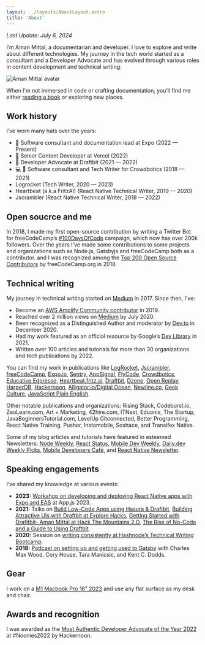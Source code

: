 ```yaml
---
layout: ../layouts/AboutLayout.astro
title: 'About'
---
```


_Last Update: July 6, 2024_

I’m Aman Mittal, a documentarian and developer. I love to explore and write about different technologies. My journey in the tech world started as a consultant and a Developer Advocate and has evolved through various roles in content development and technical writing.

<div>
  <img src="/avatar.jpg" alt="Aman Mittal avatar" class="sm:w-1/3 mx-auto rounded-xl" />
</div>

When I'm not immersed in code or crafting documentation, you’ll find me either [reading a book](https://www.goodreads.com/author/show/17657541.Aman_Mittal) or exploring new places.

## Work history

I’ve worn many hats over the years:

- 🚀 Software consultant and documentation lead at Expo (2022 &mdash; Present)
- 📝 Senior Content Developer at Vercel (2022)
- 🥑 Developer Advocate at Draftbit (2021 &mdash; 2022)
- 💻 📝 Software consultant and Tech Writer for Crowdbotics (2018 &mdash; 2021)
- Logrocket (Tech Writer, 2020 &mdash; 2023)
- Heartbeat (a.k.a FritzAI) (React Native Technical Writer, 2019 &mdash; 2020)
- Jscrambler (React Native Technical Writer, 2018 &mdash; 2022)

## Open soucrce and me

In 2018, I made my first open-source contribution by writing a Twitter Bot for freeCodeCamp’s [#100DaysOfCode](https://x.com/_100Daysofcode) campaign, which now has over 200k followers. Over the years I've made some contributions to some projects and organizations such as Node.js, Gatsbyjs and freeCodeCamp both as a contributor. and I was recognized among the [Top 200 Open Source Contributors](https://www.freecodecamp.org/news/announcing-our-freecodecamp-2018-top-contributor-award-winners-861da08a77e1/) by freeCodeCamp.org in 2018.

## Technical writing

My journey in technical writing started on [Medium](https://medium.com/@amanhimself) in 2017. Since then, I’ve:

- Become an [AWS Amplify Community contributor](https://amplify.aws/community/contributors) in 2019.
- Reached over 2 million views on [Medium](https://twitter.com/amanhimself/status/1285554115464982528) by July 2020.
- Been recognized as a Distinguished Author and moderator by [Dev.to](https://dev.to/amanhimself) in December 2020.
- Had my work featured as an official resource by Google’s [Dev Library](https://devlibrary.withgoogle.com/products/firebase) in 2021.
- Written over 100 articles and tutorials for more than 30 organizations and tech publications by 2022.

You can find my work in publications like [LogRocket](https://blog.logrocket.com/author/amanmittal/), [Jscrambler](https://jscrambler.com/blog/implementing-infinite-scroll-with-react-query-and-flatlist-in-react-native), [freeCodeCamp](https://www.freecodecamp.org/news/author/amanhimself/), [Expo.io](https://blog.expo.dev/building-a-minimalist-weather-app-with-react-native-and-expo-fe7066e02c09), [Sentry](https://blog.sentry.io/authors/aman-mittal), [AppSignal](https://blog.appsignal.com/authors/aman-mittal), [FlyCode](https://blog.flycode.com/how-to-use-flycode-to-update-your-react-apps-on-the-fly), [Crowdbotics](https://blog.crowdbotics.com/author/amanhimself/), [Educative Edpresso](https://www.educative.io/profile/view/4727790119157760), [Heartbeat.fritz.ai](https://heartbeat.fritz.ai/@amanhimself), [Draftbit](https://community.draftbit.com/u/amanhimself/activity/topics), [Dzone](https://dzone.com/users/4503532/amanhimself.html), [Open Replay](https://blog.openreplay.com/authors/aman-mittal), [HarperDB](https://harperdb.io/product/featured-projects/rest-api-with-node-js/?utm_source=amanmittal), [Hackernoon](https://hackernoon.com/u/amanhimself), [Alligator.io/Digital Ocean](https://www.digitalocean.com/community/tutorials/react-geolocation-react-native), [Newline.co](https://www.newline.co/@amandeepmittal/how-to-build-react-native-apps-with-graphql-and-apollo--d74eb12e), [Geek Culture](https://medium.com/geekculture/11-best-no-code-and-low-code-back-ends-for-2021-138066ca81f6), [JavaScript Plain English](https://javascript.plainenglish.io/create-a-custom-hook-for-show-hide-password-visibility-in-react-native-db184a48126e).

Other notable publications and organizations: Rising Stack, Codeburst.io, ZeoLearn.com, Art + Marketing, 42hire.com, ITNext, Eduonix, The Startup, JavaBeginnersTutorial.com, LevelUp Gitconnected, Better Programming, React Native Training, Pusher, Instamobile, Soshace, and Transifex Native.

Some of my blog articles and tutorials have featured in esteemed Newsletters: [Node Weekly](https://nodeweekly.com/issues/190), [React Status](https://react.statuscode.com/issues/148), [Mobile Dev Weekly](https://mobiledevweekly.com/issues/201), [Daily.dev Weekly Picks](https://daily.dev/blog/weekly-picks-73-development-posts), [Mobile Developers Café](https://issues.mobiledeveloperscafe.com/issues/weekly-issue-33-985474), and [React Native Newsletter](https://reactnative.cc/issues/2021/08-17-2021.html).

## Speaking engagements

I’ve shared my knowledge at various events:

- **2023:** [Workshop on developing and deploying React Native apps with Expo and EAS](https://twitter.com/appjsconf/status/1653746880738742272) at App.js 2023.
- **2021:** Talks on [Build Low-Code Apps using Hasura & Draftbit](https://www.youtube.com/watch?v=WrhQKt5-QY8), [Building Attractive UIs with Draftbit at Explore Hacks](https://www.youtube.com/watch?v=h9kWdOyQrSw), [Getting Started with Drafitbit- Aman Mittal at Hack The Mountains 2.O](https://www.youtube.com/watch?v=bIXQYrBd1DE), [The Rise of No-Code and a Guide to Using Draftbit](https://www.youtube.com/watch?v=sSbAuEcjjJA).
- **2020:** Session on [writing consistently at Hashnode’s Technical Writing Bootcamp](https://www.youtube.com/watch?v=YIRxTUCY0NQ).
- **2018:** [Podcast on setting up and getting used to Gatsby](https://dev.to/reactroundup/rru-006-setting-up-and-getting-used-to-gatsby-with-aman-mittal) with Charles Max Wood, Cory House, Tara Manicsic, and Kent C. Dodds.

## Gear

I work on a [M1 Macbook Pro 16” 2023](https://www.apple.com/in/shop/buy-mac/macbook-pro) and use any flat surface as my desk and chair.

## Awards and recognition

I was awarded as the [Most Authentic Developer Advocate of the Year 2022](https://www.noonies.tech/2022/programming/2022-most-authentic-developer-advocate-of-the-year) at #Noonies2022 by Hackernoon.
